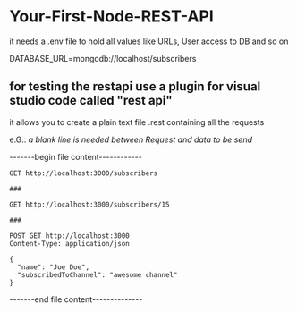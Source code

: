 # Your-First-Node-REST-API

it needs a .env file to hold all values like URLs, User access to DB and so on

DATABASE_URL=mongodb://localhost/subscribers

## for testing the restapi use a plugin for visual studio code called "rest api"

it allows you to create a plain text file  .rest containing all the requests

e.G.:
_a blank line is needed between Request and data to be send_

-------begin file content------------
```
GET http://localhost:3000/subscribers

###

GET http://localhost:3000/subscribers/15

###

POST GET http://localhost:3000
Content-Type: application/json

{
  "name": "Joe Doe",
  "subscribedToChannel": "awesome channel"
}
```
-------end file content--------------
